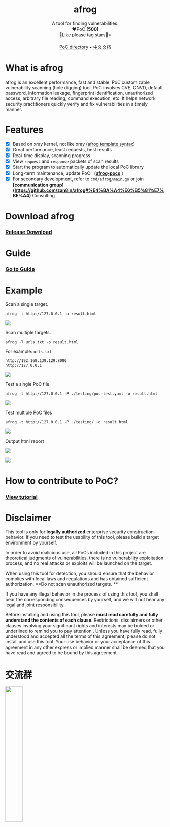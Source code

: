 <h1 align="center">afrog</h1>
<p align="center">A tool for finding vulnerabilities.<br/>❤️PoC <b>[500]</b> <br/>🐸Like please tag stars🌟⭐</p>

<p align="center" dir="auto">
  <a href="https://github.com/zan8in/afrog/tree/main/pocs/afrog-pocs">PoC directory</a> •
  <a href="https://github.com/zan8in/afrog">中文文档</a>
</p>


# What is afrog

afrog is an excellent performance, fast and stable, PoC customizable vulnerability scanning (hole digging) tool. PoC involves CVE, CNVD, default password, information leakage, fingerprint identification, unauthorized access, arbitrary file reading, command execution, etc. It helps network security practitioners quickly verify and fix vulnerabilities in a timely manner.

# Features

* [x] Based on xray kernel, not like xray ([afrog template syntax](https://github.com/zan8in/afrog/blob/main/pocs/afrog-pocs/README.md))
* [x] Great performance, least requests, best results
* [x] Real-time display, scanning progress 
* [x] View `request` and `response` packets of scan results 
* [x] Start the program to automatically update the local PoC library  
* [x] Long-term maintenance, update PoC （[**afrog-pocs**](https://github.com/zan8in/afrog/tree/main/pocs/afrog-pocs) ）
* [x] For secondary development, refer to `cmd/afrog/main.go` or join **[communication group](https://github.com/zan8in/afrog#%E4%BA%A4%E6%B5%81%E7% BE%A4)** Consulting

# Download afrog

### [Release Download](https://github.com/zan8in/afrog/releases)

# Guide

### [Go to Guide](https://github.com/zan8in/afrog/blob/main/GUIDE_en.md)

# Example

Scan a single target.

```
afrog -t http://127.0.0.1 -o result.html
```
![](https://github.com/zan8in/afrog/blob/main/images/onescan.png)

Scan multiple targets.

```
afrog -T urls.txt -o result.html
```
For example: `urls.txt `
```
http://192.168.139.129:8080
http://127.0.0.1
```
![](https://github.com/zan8in/afrog/blob/main/images/twoscan.png)

Test a single PoC file

```
afrog -t http://127.0.0.1 -P ./testing/poc-test.yaml -o result.html
```
![](https://github.com/zan8in/afrog/blob/main/images/threescan.png)

Test multiple PoC files 

```
afrog -t http://127.0.0.1 -P ./testing/ -o result.html
```
![](https://github.com/zan8in/afrog/blob/main/images/fourscan.png)

Output html report 

![](https://github.com/zan8in/afrog/blob/main/images/2.png)

![](https://github.com/zan8in/afrog/blob/main/images/3.png)

# How to contribute to PoC?

### [View tutorial](https://github.com/zan8in/afrog/blob/main/CONTRIBUTION_en.md)

# Disclaimer

This tool is only for **legally authorized** enterprise security construction behavior. If you need to test the usability of this tool, please build a target environment by yourself.

In order to avoid malicious use, all PoCs included in this project are theoretical judgments of vulnerabilities, there is no vulnerability exploitation process, and no real attacks or exploits will be launched on the target.

When using this tool for detection, you should ensure that the behavior complies with local laws and regulations and has obtained sufficient authorization. **Do not scan unauthorized targets. **

If you have any illegal behavior in the process of using this tool, you shall bear the corresponding consequences by yourself, and we will not bear any legal and joint responsibility.

Before installing and using this tool, please **must read carefully and fully understand the contents of each clause**. Restrictions, disclaimers or other clauses involving your significant rights and interests may be bolded or underlined to remind you to pay attention . Unless you have fully read, fully understood and accepted all the terms of this agreement, please do not install and use this tool. Your use behavior or your acceptance of this agreement in any other express or implied manner shall be deemed that you have read and agreed to be bound by this agreement.

# 交流群

<img src="https://github.com/zan8in/afrog/blob/main/images/afrog.jpg" width="33%" />
